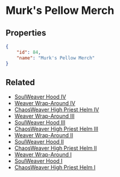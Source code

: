 # Murk's Pellow Merch

<no description available>

## Properties

```json
{
    "id": 84,
    "name": "Murk's Pellow Merch"
}
```

## Related

- [SoulWeaver Hood IV](../items/5165-soulweaver-hood-iv.md)
- [Weaver Wrap-Around IV](../items/5169-weaver-wrap-around-iv.md)
- [ChaosWeaver High Priest Helm IV](../items/5161-chaosweaver-high-priest-helm-iv.md)
- [Weaver Wrap-Around III](../items/5168-weaver-wrap-around-iii.md)
- [SoulWeaver Hood III](../items/5164-soulweaver-hood-iii.md)
- [ChaosWeaver High Priest Helm III](../items/5160-chaosweaver-high-priest-helm-iii.md)
- [Weaver Wrap-Around II](../items/5167-weaver-wrap-around-ii.md)
- [SoulWeaver Hood II](../items/5163-soulweaver-hood-ii.md)
- [ChaosWeaver High Priest Helm II](../items/5159-chaosweaver-high-priest-helm-ii.md)
- [Weaver Wrap-Around I](../items/5166-weaver-wrap-around-i.md)
- [SoulWeaver Hood I](../items/5162-soulweaver-hood-i.md)
- [ChaosWeaver High Priest Helm I](../items/5158-chaosweaver-high-priest-helm-i.md)

